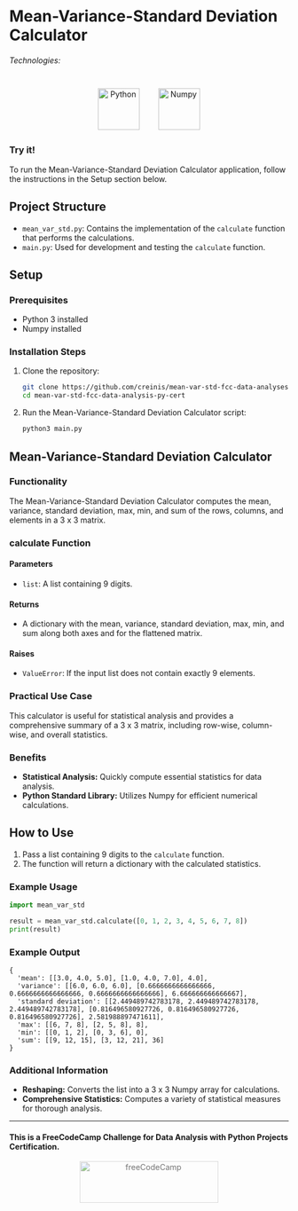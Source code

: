 # Mean-Variance-Standard Deviation Calculator

###### Technologies:
<p align="center">
<img src="https://img.icons8.com/color/75/000000/python.png" width="75" height="75" alt="Python" style="margin: 10px 15px 0 15px;" />
<img src="https://img.icons8.com/color/75/000000/numpy.png" width="75" height="75" alt="Numpy" style="margin: 10px 15px 0 15px;" />
</p>

### Try it!

To run the Mean-Variance-Standard Deviation Calculator application, follow the instructions in the Setup section below.

## Project Structure

- `mean_var_std.py`: Contains the implementation of the `calculate` function that performs the calculations.
- `main.py`: Used for development and testing the `calculate` function.

## Setup

### Prerequisites

- Python 3 installed
- Numpy installed

### Installation Steps

1. Clone the repository:
   ```bash
   git clone https://github.com/creinis/mean-var-std-fcc-data-analyses-py-cert.git
   cd mean-var-std-fcc-data-analysis-py-cert
   ```

2. Run the Mean-Variance-Standard Deviation Calculator script:
   ```bash
   python3 main.py
   ```

## Mean-Variance-Standard Deviation Calculator

### Functionality

The Mean-Variance-Standard Deviation Calculator computes the mean, variance, standard deviation, max, min, and sum of the rows, columns, and elements in a 3 x 3 matrix.

### calculate Function

#### Parameters

- `list`: A list containing 9 digits.

#### Returns

- A dictionary with the mean, variance, standard deviation, max, min, and sum along both axes and for the flattened matrix.

#### Raises

- `ValueError`: If the input list does not contain exactly 9 elements.

### Practical Use Case

This calculator is useful for statistical analysis and provides a comprehensive summary of a 3 x 3 matrix, including row-wise, column-wise, and overall statistics.

### Benefits

- **Statistical Analysis:** Quickly compute essential statistics for data analysis.
- **Python Standard Library:** Utilizes Numpy for efficient numerical calculations.

## How to Use

1. Pass a list containing 9 digits to the `calculate` function.
2. The function will return a dictionary with the calculated statistics.

### Example Usage

```python
import mean_var_std

result = mean_var_std.calculate([0, 1, 2, 3, 4, 5, 6, 7, 8])
print(result)
```

### Example Output

```plaintext
{
  'mean': [[3.0, 4.0, 5.0], [1.0, 4.0, 7.0], 4.0],
  'variance': [[6.0, 6.0, 6.0], [0.6666666666666666, 0.6666666666666666, 0.6666666666666666], 6.666666666666667],
  'standard deviation': [[2.449489742783178, 2.449489742783178, 2.449489742783178], [0.816496580927726, 0.816496580927726, 0.816496580927726], 2.581988897471611],
  'max': [[6, 7, 8], [2, 5, 8], 8],
  'min': [[0, 1, 2], [0, 3, 6], 0],
  'sum': [[9, 12, 15], [3, 12, 21], 36]
}
```

### Additional Information

- **Reshaping:** Converts the list into a 3 x 3 Numpy array for calculations.
- **Comprehensive Statistics:** Computes a variety of statistical measures for thorough analysis.

---
#### This is a FreeCodeCamp Challenge for Data Analysis with Python Projects Certification.
<p align="center">
<img src="https://cdn.freecodecamp.org/platform/universal/fcc_primary.svg" width="250" height="75" alt="freeCodeCamp" style="margin: 0 15px; opacity: 0.6" />
</p>
